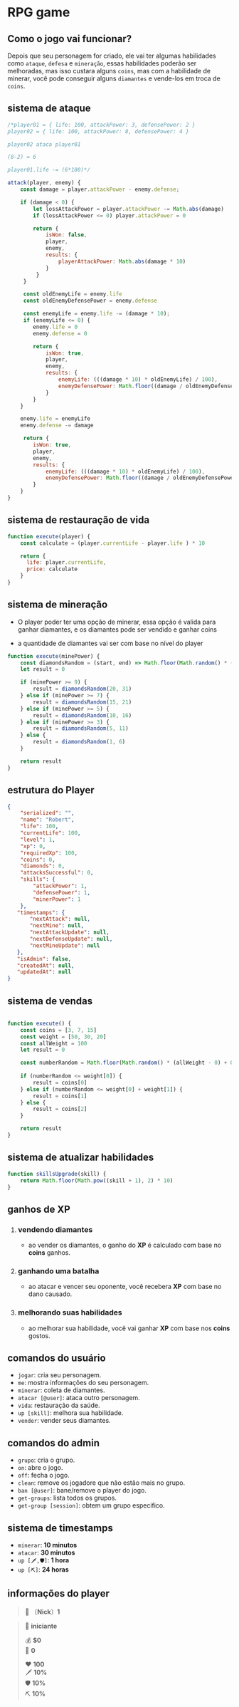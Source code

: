 # RPG game

## Como o jogo vai funcionar?

Depois que seu personagem for criado, ele vai ter algumas habilidades como `ataque`, `defesa` e `mineração`, essas habilidades poderão ser melhoradas, mas isso custara alguns `coins`, mas com a habilidade de minerar, você pode conseguir alguns `diamantes` e vende-los em troca de `coins`.  

## sistema de ataque

```js
/*player01 = { life: 100, attackPower: 3, defensePower: 2 }
player02 = { life: 100, attackPower: 8, defensePower: 4 }

player02 ataca player01

(8-2) = 6

player01.life -= (6*100)*/ 

attack(player, enemy) {
    const damage = player.attackPower - enemy.defense;

    if (damage < 0) {
        let lossAttackPower = player.attackPower -= Math.abs(damage)
        if (lossAttackPower <= 0) player.attackPower = 0

        return {
            isWon: false,
            player,
            enemy,
            results: {
                playerAttackPower: Math.abs(damage * 10)
            }
         }
     }

     const oldEnemyLife = enemy.life
     const oldEnemyDefensePower = enemy.defense

     const enemyLife = enemy.life -= (damage * 10);
     if (enemyLife <= 0) {
        enemy.life = 0
        enemy.defense = 0

        return {
            isWon: true,
            player,
            enemy,
            results: {
                enemyLife: (((damage * 10) * oldEnemyLife) / 100),
                enemyDefensePower: Math.floor((damage / oldEnemyDefensePower) * 100)
            }
        }
    }

    enemy.life = enemyLife
    enemy.defense -= damage

     return {
        isWon: true,
        player,
        enemy,
        results: {
            enemyLife: (((damage * 10) * oldEnemyLife) / 100),
            enemyDefensePower: Math.floor((damage / oldEnemyDefensePower) * 100)
        }
    }        
}
```

## sistema de restauração de vida

```js
function execute(player) {
    const calculate = (player.currentLife - player.life ) * 10

    return {
      life: player.currentLife,
      price: calculate
    }
}
```

## sistema de mineração 

- O player poder ter uma opção de minerar, essa opção é valida para ganhar diamantes, e os diamantes pode ser vendido e ganhar coins 

- a quantidade de diamantes vai ser com base no nível do player

```js
function execute(minePower) {
    const diamondsRandom = (start, end) => Math.floor(Math.random() * (end - start) + start)
    let result = 0

    if (minePower >= 9) {
        result = diamondsRandom(20, 31)
    } else if (minePower >= 7) {
        result = diamondsRandom(15, 21)
    } else if (minePower >= 5) {
        result = diamondsRandom(10, 16)
    } else if (minePower >= 3) {
        result = diamondsRandom(5, 11)
    } else {
        result = diamondsRandom(1, 6)
    }

    return result
}
```

## estrutura do Player

```json
{
    "serialized": "",
    "name": "Robert",
    "life": 100,
    "currentLife": 100,
    "level": 1,
    "xp": 0,
    "requiredXp": 100, 
    "coins": 0,
    "diamonds": 0,
    "attacksSuccessful": 0,
    "skills": {
        "attackPower": 1,
        "defensePower": 1,
        "minerPower": 1
    },
   "timestamps": {
       "nextAttack": null, 
       "nextMine": null, 
       "nextAttackUpdate": null, 
       "nextDefenseUpdate": null, 
       "nextMineUpdate": null 
   }, 
   "isAdmin": false, 
   "createdAt": null,
   "updatedAt": null
}
```

## sistema de vendas

```js

function execute() {
    const coins = [3, 7, 15]
    const weight = [50, 30, 20]
    const allWeight = 100
    let result = 0

    const numberRandom = Math.floor(Math.random() * (allWeight - 0) + 0)
   
    if (numberRandom <= weight[0]) {
        result = coins[0]
    } else if (numberRandom <= weight[0] + weight[1]) {
        result = coins[1]
    } else {
        result = coins[2]
    }

    return result
}
```

## sistema de atualizar habilidades

```js
function skillsUpgrade(skill) {
    return Math.floor(Math.pow((skill + 1), 2) * 10)
}
```
## ganhos de XP

1. ### vendendo diamantes
    - ao vender os diamantes, o ganho do **XP** é calculado com base no **coins** ganhos.

2. ### ganhando uma batalha
    - ao atacar e vencer seu oponente, você recebera **XP** com base no dano causado.

3. ### melhorando suas habilidades
     - ao melhorar sua habilidade, você vai ganhar **XP** com base nos **coins** gostos.

## comandos do usuário 

- `jogar`: cria seu personagem.
- `me`: mostra informações do seu personagem.
- `minerar`: coleta de diamantes.
- `atacar [@user]`: ataca outro personagem.
- `vida`: restauração da saúde.
- `up [skill]`: melhora sua habilidade.
- `vender`: vender seus diamantes.

## comandos do admin

- `grupo`: cria o grupo.
- `on`: abre o jogo.
- `off`: fecha o jogo. 
- `clean`: remove os jogadore que não estão mais no grupo. 
- `ban [@user]`: bane/remove o player do jogo. 
- `get-groups`: lista todos os grupos. 
- `get-group [session]`: obtem um grupo especifico. 

## sistema de timestamps 

- `minerar`: **10 minutos**
- `atacar`:  **30 minutos**
- `up [🗡️,🛡️]`:  **1 hora**
- `up [⛏️]`:  **24 horas**

## informações do player

> 👤  〔**Nick**〕**1**

> 🥉  **iniciante**  
>   
> 💰  **$0**   
> 💎  **0**
>
> ❤️   **100**  
> 🗡️  **10%**  
> 🛡️  **10%**  
> ⛏️   **10%**
